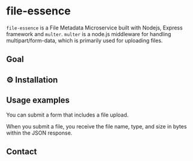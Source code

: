 # file-essence

`file-essence` is a File Metadata Microservice built with Nodejs, Express framework and `multer`. `multer` is a node.js middleware for handling multipart/form-data, which is primarily used for uploading files.

## Goal

## ⚙️ Installation

## Usage examples
You can submit a form that includes a file upload.

When you submit a file, you receive the file name, type, and size in bytes within the JSON response.

## Contact

